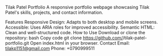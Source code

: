 Tilak Patel Portfolio
A responsive portfolio webpage showcasing Tilak Patel's skills, projects, and contact information.

Features
Responsive Design: Adapts to both desktop and mobile screens.
Accessible: Uses ARIA roles for improved accessibility.
Semantic HTML: Clean and well-structured code.
How to Use
Download or clone the repository:
bash
Copy code
git clone https://github.com/<your-username>/tilak-patel-portfolio.git
Open index.html in your browser.
Contact
Email: tilakp1151@gmail.com
Phone: +0790999511
